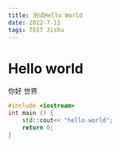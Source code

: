 ```yaml
---
title: 测试Hello World
date: 2022-7-11
tags: TEST Jishu
---
```


# Hello world

你好 世界

```cpp
#include <iostream>
int main () {
    std::cout<< "hello world";
    return 0;
}
```